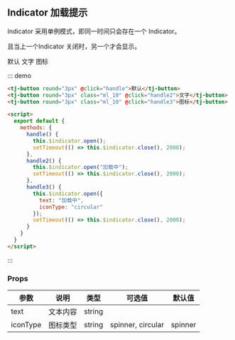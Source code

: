 ## Indicator 加载提示

Indicator 采用单例模式，即同一时间只会存在一个 Indicator。

且当上一个Indicator 关闭时，另一个才会显示。

<div class="demo-block mt_15">
  <tj-button round="3px" @click="handle">默认</tj-button>
  <tj-button round="3px" class="ml_10" @click="handle2">文字</tj-button>
  <tj-button round="3px" class="ml_10" @click="handle3">图标</tj-button>

  <script>
    export default {
      methods: {
        handle() {
          this.$indicator.open();
          setTimeout(() => this.$indicator.close(), 2000);
        },
        handle2() {
          this.$indicator.open("加载中");
          setTimeout(() => this.$indicator.close(), 2000);
        },
        handle3() {
          this.$indicator.open({
            text: "加载中",
            iconType: "circular"
          });
          setTimeout(() => this.$indicator.close(), 2000);
        }
      }
    }
  </script>
</div>

::: demo
```html
<tj-button round="3px" @click="handle">默认</tj-button>
<tj-button round="3px" class="ml_10" @click="handle2">文字</tj-button>
<tj-button round="3px" class="ml_10" @click="handle3">图标</tj-button>

<script>
  export default {
    methods: {
      handle() {
        this.$indicator.open();
        setTimeout(() => this.$indicator.close(), 2000);
      },
      handle2() {
        this.$indicator.open("加载中");
        setTimeout(() => this.$indicator.close(), 2000);
      },
      handle3() {
        this.$indicator.open({
          text: "加载中",
          iconType: "circular"
        });
        setTimeout(() => this.$indicator.close(), 2000);
      }
    }
  }
</script>
```
:::

### Props
| 参数 | 说明 | 类型 | 可选值 | 默认值 |
| ----- | ----- | ----- | -----  | ----- |
| text | 文本内容 | string | | |
| iconType | 图标类型 | string | spinner, circular | spinner |